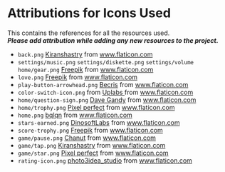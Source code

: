 # Attributions for Icons Used

This contains the references for all the resources used.  
***Please add attribution while adding any new resources to the project.***
 
- `back.png` <a href="https://www.flaticon.com/authors/kiranshastry" title="Kiranshastry">Kiranshastry</a> from www.flaticon.com
- `settings/music.png` `settings/diskette.png` `settings/volume` `home/gear.png` <a href="https://www.flaticon.com/authors/freepik" title="Freepik">Freepik</a> from www.flaticon.com
- `love.png` <a href="https://www.flaticon.com/authors/freepik" title="Freepik">Freepik</a> from www.flaticon.com
- `play-button-arrowhead.png` <a href="https://www.flaticon.com/authors/becris" title="Becris">Becris</a> from www.flaticon.com
- `color-switch-icon.png` from <a href = "https://www.uplabs.com/posts/color-switch-ios-icon" title = "Uplabs"> Uplabs </a> from www.flaticon.com
- `home/question-sign.png` <a href="https://www.flaticon.com/authors/dave-gandy" title="Dave Gandy">Dave Gandy</a> from www.flaticon.com
- `home/trophy.png` <a href="https://www.flaticon.com/authors/pixel-perfect" title="Pixel perfect">Pixel perfect</a> from www.flaticon.com
- `home.png` <a href="https://www.flaticon.com/authors/bqlqn" title="bqlqn">bqlqn</a> from www.flaticon.com
- `stars-earned.png` <a href="https://www.flaticon.com/authors/dinosoftlabs" title="DinosoftLabs">DinosoftLabs</a> from www.flaticon.com
- `score-trophy.png` <a href="https://www.flaticon.com/authors/freepik" title="Freepik">Freepik</a> from www.flaticon.com
- `game/pause.png` <a href="https://www.flaticon.com/authors/chanut" title="Chanut">Chanut</a> from www.flaticon.com
- `game/tap.png` <a href="https://www.flaticon.com/authors/kiranshastry" title="Kiranshastry">Kiranshastry</a> from www.flaticon.com
- `game/star.png` <a href="https://www.flaticon.com/authors/pixel-perfect" title="Pixel perfect">Pixel perfect</a> from www.flaticon.com
- `rating-icon.png` <a href="https://www.flaticon.com/free-icon/rate_3163742?related_item_id=3163742&term=rating&related_item_id=3163742" title="photo3idea_studio">photo3idea_studio</a> from www.flaticon.com

